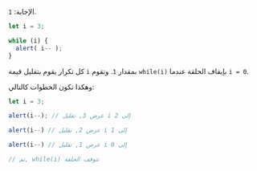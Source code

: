 الإجابة: `1`.

```js run
let i = 3;

while (i) {
  alert( i-- );
}
```

كل تكرار يقوم بتقليل قيمة `i` بمقدار `1`. وتقوم `while(i)` بإيقاف الحلقة عندما `i = 0`.

وهكذا تكون الخطوات كالتالي:

```js
let i = 3;

alert(i--); // عرض 3, تقليل i إلى 2

alert(i--) // عرض 2, تقليل i إلى 1

alert(i--) // عرض 1, تقليل i إلى 0

// تم, while(i) تتوقف الحلقة
```
